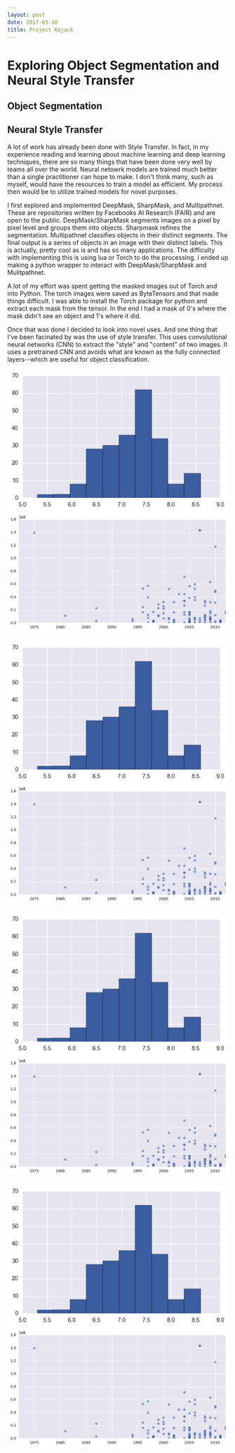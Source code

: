 ```yaml
---
layout: post
date: 2017-03-30
title: Project Kojack
---
```


# Exploring Object Segmentation and Neural Style Transfer
## Object Segmentation

## Neural Style Transfer

A lot of work has already been done with Style Transfer. 
In fact, in my experience reading and learning about machine learning and deep learning techniques, there are so many things that have been done very well by teams all over the world.
Neural netowrk models are trained much better than a single practitioner can hope to make. I don't think many, such as myself, would have the resources to train a model as efficient.
My process then would be to utilize trained models for novel purposes. 

I first explored and implemented DeepMask, SharpMask, and Multipathnet. These are repositories written by Facebooks AI Research (FAIR) and are open to the public.
DeepMask/SharpMask segments images on a pixel by pixel level and groups them into objects. Sharpmask refines the segmentation.
Multipathnet classifies objects in their distinct segments. 
The final output is a series of objects in an image with their distinct labels. 
This is actually, pretty cool as is and has so many applications. The difficulty with implementing this is using lua or Torch to do the processing.
I ended up making a python wrapper to interact with DeepMask/SharpMask and Mulitpathnet.

A lot of my effort was spent getting the masked images out of Torch and into Python. The torch images were saved as ByteTensors and that made things difficult.
I was able to install the Torch package for python and extract each mask from the tensor. In the end I had a mask of 0's where the mask didn't see an object and 1's where it did.

Once that was done I decided to look into novel uses. And one thing that I've been facinated by was the use of style transfer. 
This uses convolutional neural networks (CNN) to extract the "style" and "content" of two images. 
It uses a pretrained CNN and avoids what are known as the fully connected layers--which are useful for object classification.




![alt](/images/blogLuther/imdbhist.png)  
![alt](/images/blogLuther/year_gross.png)    
![alt](/images/blogLuther/imdbhist.png)  
![alt](/images/blogLuther/year_gross.png)    
![alt](/images/blogLuther/imdbhist.png)  
![alt](/images/blogLuther/year_gross.png)    
![alt](/images/blogLuther/imdbhist.png)  
![alt](/images/blogLuther/year_gross.png)    
